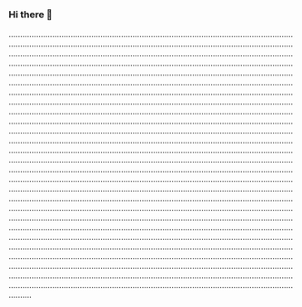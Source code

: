 ### Hi there 👋

..............................................................................................................................................................................................................................................................................................................................................................................................................................................................................................................................................................................................................................................................................................................................................................................................................................................................................................................................................................................................................................................................................................................................................................................................................................................................................................................................................................................................................................................................................................................................................................................................................................................................................................................................................................................................................................................................................................................................................................................................................................................................................................................................................................................................................................................................................................................................................................................................................................................................................................................................................................................................................................................................................................................................................................................................................................................................................................................................................................................................................................................................................................................................................................................................................................................................................................................................................................................................................................................................................................